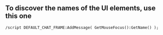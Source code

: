 ## To discover the names of the UI elements, use this one
```
/script DEFAULT_CHAT_FRAME:AddMessage( GetMouseFocus():GetName() );
```
